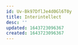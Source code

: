 ```yaml
---
id: Uv-Bk97DflJe4d0Gl6T0y
title: Interintellect
desc: ''
updated: 1643723096367
created: 1643723096367
---
```


